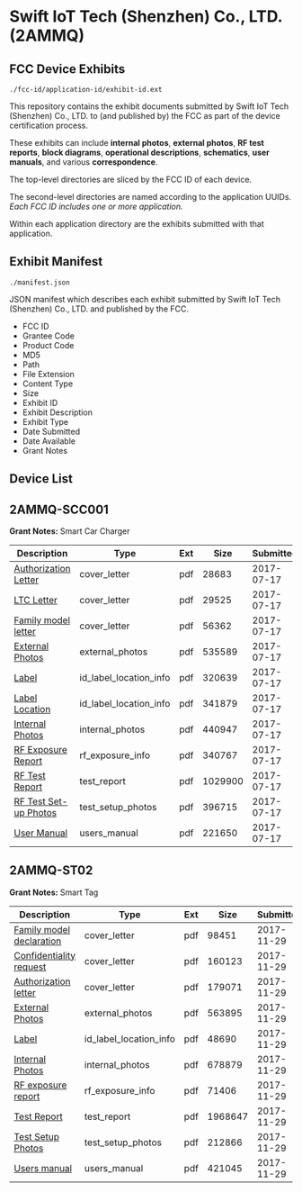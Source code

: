 # Swift IoT Tech (Shenzhen) Co., LTD. (2AMMQ)
## FCC Device Exhibits

```
./fcc-id/application-id/exhibit-id.ext
```

This repository contains the exhibit documents submitted by Swift IoT Tech (Shenzhen) Co., LTD. to (and published by) the FCC as part of the device certification process.

These exhibits can include **internal photos**, **external photos**, **RF test reports**, **block diagrams**, **operational descriptions**, **schematics**, **user manuals**, and various **correspondence**.

The top-level directories are sliced by the FCC ID of each device.

The second-level directories are named according to the application UUIDs. *Each FCC ID includes one or more application.*

Within each application directory are the exhibits submitted with that application. 

## Exhibit Manifest

```
./manifest.json
```

JSON manifest which describes each exhibit submitted by Swift IoT Tech (Shenzhen) Co., LTD. and published by the FCC.

- FCC ID
- Grantee Code
- Product Code
- MD5
- Path
- File Extension
- Content Type
- Size
- Exhibit ID
- Exhibit Description
- Exhibit Type
- Date Submitted
- Date Available
- Grant Notes

## Device List
## 2AMMQ-SCC001
**Grant Notes:** Smart Car Charger

| Description | Type | Ext | Size | Submitted | Available |
| ----------- | ---- | --- | ---- | --------- | --------- |
| [Authorization Letter](2AMMQ-SCC001/c4bc70b4535d3de4267738d314827396/3466918.pdf) | cover_letter | pdf | 28683 | 2017-07-17 | 2017-07-17 |
| [LTC Letter](2AMMQ-SCC001/c4bc70b4535d3de4267738d314827396/3466919.pdf) | cover_letter | pdf | 29525 | 2017-07-17 | 2017-07-17 |
| [Family model letter](2AMMQ-SCC001/c4bc70b4535d3de4267738d314827396/3466920.pdf) | cover_letter | pdf | 56362 | 2017-07-17 | 2017-07-17 |
| [External Photos](2AMMQ-SCC001/c4bc70b4535d3de4267738d314827396/3466921.pdf) | external_photos | pdf | 535589 | 2017-07-17 | 2017-07-17 |
| [Label](2AMMQ-SCC001/c4bc70b4535d3de4267738d314827396/3466922.pdf) | id_label_location_info | pdf | 320639 | 2017-07-17 | 2017-07-17 |
| [Label Location](2AMMQ-SCC001/c4bc70b4535d3de4267738d314827396/3466923.pdf) | id_label_location_info | pdf | 341879 | 2017-07-17 | 2017-07-17 |
| [Internal Photos](2AMMQ-SCC001/c4bc70b4535d3de4267738d314827396/3466924.pdf) | internal_photos | pdf | 440947 | 2017-07-17 | 2017-07-17 |
| [RF Exposure Report](2AMMQ-SCC001/c4bc70b4535d3de4267738d314827396/3466926.pdf) | rf_exposure_info | pdf | 340767 | 2017-07-17 | 2017-07-17 |
| [RF Test Report](2AMMQ-SCC001/c4bc70b4535d3de4267738d314827396/3466929.pdf) | test_report | pdf | 1029900 | 2017-07-17 | 2017-07-17 |
| [RF Test Set-up Photos](2AMMQ-SCC001/c4bc70b4535d3de4267738d314827396/3466930.pdf) | test_setup_photos | pdf | 396715 | 2017-07-17 | 2017-07-17 |
| [User Manual](2AMMQ-SCC001/c4bc70b4535d3de4267738d314827396/3466928.pdf) | users_manual | pdf | 221650 | 2017-07-17 | 2017-07-17 |
## 2AMMQ-ST02
**Grant Notes:** Smart Tag

| Description | Type | Ext | Size | Submitted | Available |
| ----------- | ---- | --- | ---- | --------- | --------- |
| [Family model declaration](2AMMQ-ST02/fa8fbdc74ed0dca5e47b96bf82ba1d85/3657743.pdf) | cover_letter | pdf | 98451 | 2017-11-29 | 2017-11-29 |
| [Confidentiality request](2AMMQ-ST02/fa8fbdc74ed0dca5e47b96bf82ba1d85/3657745.pdf) | cover_letter | pdf | 160123 | 2017-11-29 | 2017-11-29 |
| [Authorization letter](2AMMQ-ST02/fa8fbdc74ed0dca5e47b96bf82ba1d85/3657747.pdf) | cover_letter | pdf | 179071 | 2017-11-29 | 2017-11-29 |
| [External Photos](2AMMQ-ST02/fa8fbdc74ed0dca5e47b96bf82ba1d85/3657738.pdf) | external_photos | pdf | 563895 | 2017-11-29 | 2017-11-29 |
| [Label](2AMMQ-ST02/fa8fbdc74ed0dca5e47b96bf82ba1d85/3657746.pdf) | id_label_location_info | pdf | 48690 | 2017-11-29 | 2017-11-29 |
| [Internal Photos](2AMMQ-ST02/fa8fbdc74ed0dca5e47b96bf82ba1d85/3657739.pdf) | internal_photos | pdf | 678879 | 2017-11-29 | 2017-11-29 |
| [RF exposure report](2AMMQ-ST02/fa8fbdc74ed0dca5e47b96bf82ba1d85/3657744.pdf) | rf_exposure_info | pdf | 71406 | 2017-11-29 | 2017-11-29 |
| [Test Report](2AMMQ-ST02/fa8fbdc74ed0dca5e47b96bf82ba1d85/3657742.pdf) | test_report | pdf | 1968647 | 2017-11-29 | 2017-11-29 |
| [Test Setup Photos](2AMMQ-ST02/fa8fbdc74ed0dca5e47b96bf82ba1d85/3657740.pdf) | test_setup_photos | pdf | 212866 | 2017-11-29 | 2017-11-29 |
| [Users manual](2AMMQ-ST02/fa8fbdc74ed0dca5e47b96bf82ba1d85/3657741.pdf) | users_manual | pdf | 421045 | 2017-11-29 | 2017-11-29 |
